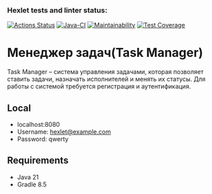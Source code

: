 ### Hexlet tests and linter status:
[![Actions Status](https://github.com/ArtSV86/java-project-99/actions/workflows/hexlet-check.yml/badge.svg)](https://github.com/ArtSV86/java-project-99/actions)
[![Java-CI](https://github.com/ArtSV86/java-project-99/actions/workflows/main.yaml/badge.svg)](https://github.com/ArtSV86/java-project-99/actions/workflows/main.yaml)
[![Maintainability](https://api.codeclimate.com/v1/badges/63cc622794a426013711/maintainability)](https://codeclimate.com/github/ArtSV86/java-project-99/maintainability)
[![Test Coverage](https://api.codeclimate.com/v1/badges/63cc622794a426013711/test_coverage)](https://codeclimate.com/github/ArtSV86/java-project-99/test_coverage)

<div align="left">
<h1>Менеджер задач(Task Manager)</h1>

<p>
   Task Manager – система управления задачами, которая позволяет ставить задачи, назначать исполнителей и менять их статусы. Для работы с системой требуется регистрация и аутентификация.
</p>

## Local

* localhost:8080
* Username: hexlet@example.com
* Password: qwerty

## Requirements

* Java 21
* Gradle 8.5